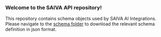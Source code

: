 ### Welcome to the SAIVA API repository!

This repository contains schema objects used by SAIVA AI Integrations.
Please navigate to the [schema folder](http://https://github.com/saivaai/saiva-api/tree/dev/schema "schema folder") to download the relevant schema definition in json format. 
